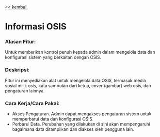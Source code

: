 [<< kembali](./Konsep%20Dasar.md)

# Informasi OSIS

### Alasan Fitur:

Untuk memberikan kontrol penuh kepada admin dalam mengelola data dan konfigurasi sistem yang berkaitan dengan OSIS.

### Deskripsi:

Fitur ini menyediakan alat untuk mengelola data OSIS, termasuk media sosial milik osis, kata sambutan dari ketua, cover (gambar) web osis, dan pengaturan lainnya.

### Cara Kerja/Cara Pakai:

- Akses Pengaturan. Admin dapat mengakses pengaturan sistem untuk memperbarui data dan konfigurasi OSIS.
- Perbarui Data. Perubahan yang dilakukan di sini akan mempengaruhi bagaimana data ditampilkan dan diakses oleh pengguna lain.
